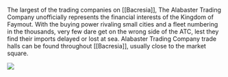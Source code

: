 The largest of the trading companies on [[Bacresia]], The Alabaster Trading Company unofficially represents the financial interests of the Kingdom of Faymout. With the buying power rivaling small cities and a fleet numbering in the thousands, very few dare get on the wrong side of the ATC, lest they find their imports delayed or lost at sea. Alabaster Trading Company trade halls can be found throughout [[Bacresia]], usually close to the market square.

![](assets/ATC.jpg)
